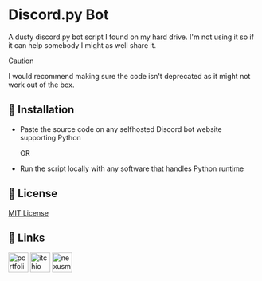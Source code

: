 # Discord.py Bot

A dusty discord.py bot script I found on my hard drive. I'm not using it so if it can help somebody I might as well share it.

> [!CAUTION]
> I would recommend making sure the code isn't deprecated as it might not work out of the box.

## 📖 Installation

* Paste the source code on any selfhosted Discord bot website supporting Python

	OR

* Run the script locally with any software that handles Python runtime

## 📄 License

[MIT License](https://choosealicense.com/licenses/mit/)

## 🔗 Links

<a href="https://noxtgm.me" target="_blank" rel="noreferrer"><img src="https://i.imgur.com/H2NbhsL.png" alt="portfolio" width="40" height="40"/></a> <a href="https://noxtgm.itch.io/" target="_blank" rel="noreferrer"><img src="https://i.imgur.com/d9pIWxO.png" alt="itchio page" width="40" height="40"/></a> <a href="https://next.nexusmods.com/profile/noxtgm" target="_blank" rel="noreferrer"><img src="https://i.imgur.com/la4rbPq.png" alt="nexusmods page" width="40" height="40"/></a>
